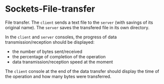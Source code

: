 # Sockets-File-transfer
File transfer.
The `client` sends a text file to the `server` (with savings of its original name). The `server` saves the transfered file in its own directory. 

In the `client` and `server` consoles, the progress of data transmission/reception should be displayed:
- the number of bytes sent/received 
- the percentage of completion of the operation
- data transmission/reception speed at the moment

The `client` console at the end of the data transfer should display the time of the operation and how many bytes were transferred.
